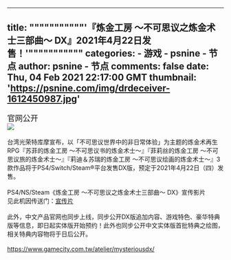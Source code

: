 
---
title: """""""""""'『炼金工房 ～不可思议之炼金术士三部曲～ DX』2021年4月22日发售！'"""""""""""
categories: 
    - 游戏
    - psnine - 节点
author: psnine - 节点
comments: false
date: Thu, 04 Feb 2021 22:17:00 GMT
thumbnail: 'https://psnine.com/img/drdeceiver-1612450987.jpg'
---

<div>   
<span style="font-size:18px;">官网公开</span><br><img src="https://psnine.com/img/drdeceiver-1612450987.jpg" class="imgclick" referrerpolicy="no-referrer"><br><br>台湾光荣特库摩宣布，以「不可思议世界中的非日常体验」为主题的炼金术再生RPG『苏菲的炼金工房 ～不可思议书的炼金术士～』『菲莉丝的炼金工房 ～不可思议旅的炼金术士～』『莉迪＆苏瑞的炼金工房 ～不可思议绘画的炼金术士～』3款作品将于PS4/Switch/Steam®平台发售DX版，预定于2021年4月22日（四）发售。<br><br>PS4/NS/Steam《炼金工房 ～不可思议之炼金术士三部曲～ DX》宣传影片<br>见此机因传送门：<a href="https://psnine.com/gene/48106" target="_blank">宣传片</a><br><br>此外，中文产品官网也同步上线，同步公开DX版追加内容、游戏特色、豪华特典版等信息，即日起实体版开始预约！此外也同步公开中文实体版首批特典之绘图，相关特典内容物将于日后公开。<br><br><a href="https://www.gamecity.com.tw/atelier/mysteriousdx/" target="_blank">https://www.gamecity.com.tw/atelier/mysteriousdx/</a><br><br>  
</div>
            